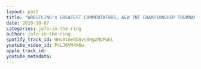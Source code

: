 ```yaml
---
layout: post
title: "WRESTLING's GREATEST COMMENTATORS, AEW TNT CHAMPIONSHIP TOURNAMENT PREDICTIONS   JOFO in the RING #4"
date: 2020-10-07
categories: jofo-in-the-ring
author: jofo-in-the-ring
spotify_track_id: 0Hv8tneQb8vs8HgzMQPwEL
youtube_video_id: PnLJ6VM4X6w
apple_track_id: 
youtube_metadata: 
---
```

